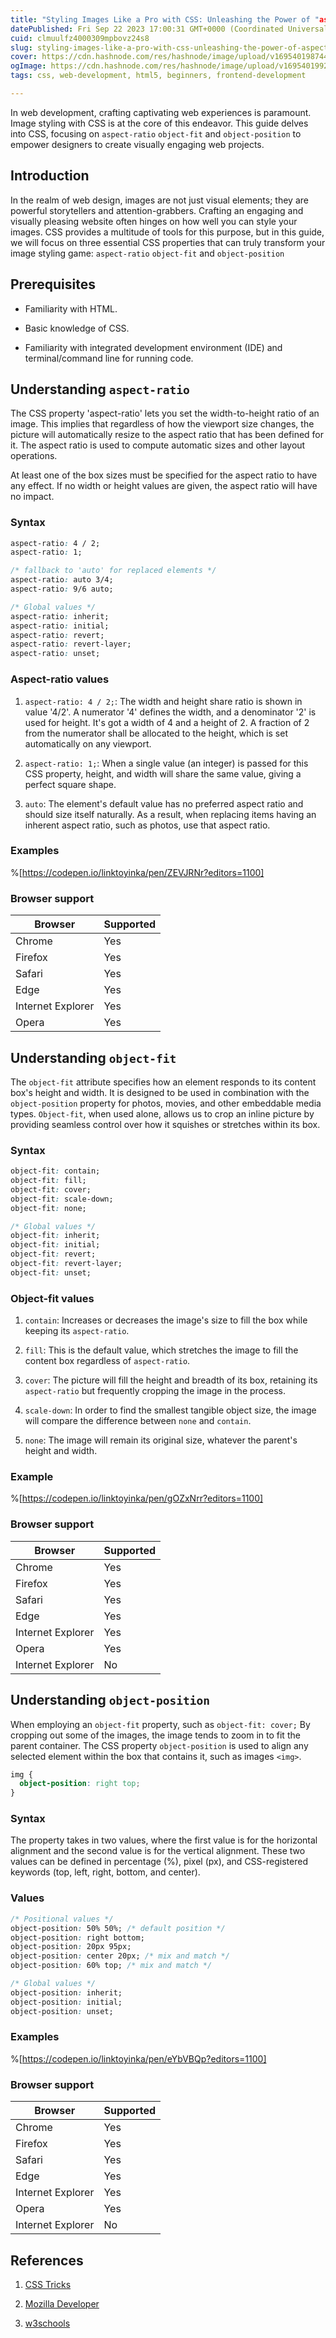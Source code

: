 ```yaml
---
title: "Styling Images Like a Pro with CSS: Unleashing the Power of "aspect-ratio", "object-fit", and "object-position""
datePublished: Fri Sep 22 2023 17:00:31 GMT+0000 (Coordinated Universal Time)
cuid: clmuulfz4000309mpbovz24s8
slug: styling-images-like-a-pro-with-css-unleashing-the-power-of-aspect-ratio-object-fit-and-object-position
cover: https://cdn.hashnode.com/res/hashnode/image/upload/v1695401987445/31ab9a5e-854f-4bc7-b824-bf8f0c645eab.jpeg
ogImage: https://cdn.hashnode.com/res/hashnode/image/upload/v1695401992690/4927b1bb-cccd-4191-ad89-5d111bc802f7.jpeg
tags: css, web-development, html5, beginners, frontend-development

---
```


In web development, crafting captivating web experiences is paramount. Image styling with CSS is at the core of this endeavor. This guide delves into CSS, focusing on `aspect-ratio` `object-fit` and `object-position` to empower designers to create visually engaging web projects.

## Introduction

In the realm of web design, images are not just visual elements; they are powerful storytellers and attention-grabbers. Crafting an engaging and visually pleasing website often hinges on how well you can style your images. CSS provides a multitude of tools for this purpose, but in this guide, we will focus on three essential CSS properties that can truly transform your image styling game: `aspect-ratio` `object-fit` and `object-position`

## Prerequisites

* Familiarity with HTML.
    
* Basic knowledge of CSS.
    
* Familiarity with integrated development environment (IDE) and terminal/command line for running code.
    

## Understanding `aspect-ratio`

The CSS property 'aspect-ratio' lets you set the width-to-height ratio of an image. This implies that regardless of how the viewport size changes, the picture will automatically resize to the aspect ratio that has been defined for it. The aspect ratio is used to compute automatic sizes and other layout operations.

At least one of the box sizes must be specified for the aspect ratio to have any effect. If no width or height values are given, the aspect ratio will have no impact.

### Syntax

```css
aspect-ratio: 4 / 2;
aspect-ratio: 1;

/* fallback to 'auto' for replaced elements */
aspect-ratio: auto 3/4;
aspect-ratio: 9/6 auto;

/* Global values */
aspect-ratio: inherit;
aspect-ratio: initial;
aspect-ratio: revert;
aspect-ratio: revert-layer;
aspect-ratio: unset;
```

### Aspect-ratio values

1. `aspect-ratio: 4 / 2;`: The width and height share ratio is shown in value '4/2'. A numerator '4' defines the width, and a denominator '2' is used for height. It's got a width of 4 and a height of 2. A fraction of 2 from the numerator shall be allocated to the height, which is set automatically on any viewport.
    
2. `aspect-ratio: 1;`: When a single value (an integer) is passed for this CSS property, height, and width will share the same value, giving a perfect square shape.
    
3. `auto`: The element's default value has no preferred aspect ratio and should size itself naturally. As a result, when replacing items having an inherent aspect ratio, such as photos, use that aspect ratio.
    

### Examples

%[https://codepen.io/linktoyinka/pen/ZEVJRNr?editors=1100] 

### Browser support

| Browser | Supported |
| --- | --- |
| Chrome | Yes |
| Firefox | Yes |
| Safari | Yes |
| Edge | Yes |
| Internet Explorer | Yes |
| Opera | Yes |

## Understanding `object-fit`

The `object-fit` attribute specifies how an element responds to its content box's height and width. It is designed to be used in combination with the `object-position` property for photos, movies, and other embeddable media types. `Object-fit`, when used alone, allows us to crop an inline picture by providing seamless control over how it squishes or stretches within its box.

### Syntax

```css
object-fit: contain;
object-fit: fill;
object-fit: cover;
object-fit: scale-down;
object-fit: none;

/* Global values */
object-fit: inherit;
object-fit: initial;
object-fit: revert;
object-fit: revert-layer;
object-fit: unset;
```

### Object-fit values

1. `contain`: Increases or decreases the image's size to fill the box while keeping its `aspect-ratio`.
    
2. `fill`: This is the default value, which stretches the image to fill the content box regardless of `aspect-ratio`.
    
3. `cover`: The picture will fill the height and breadth of its box, retaining its `aspect-ratio` but frequently cropping the image in the process.
    
4. `scale-down`: In order to find the smallest tangible object size, the image will compare the difference between `none` and `contain`.
    
5. `none`: The image will remain its original size, whatever the parent's height and width.
    

### Example

%[https://codepen.io/linktoyinka/pen/gOZxNrr?editors=1100] 

### Browser support

| Browser | Supported |
| --- | --- |
| Chrome | Yes |
| Firefox | Yes |
| Safari | Yes |
| Edge | Yes |
| Internet Explorer | Yes |
| Opera | Yes |
| Internet Explorer | No |

## Understanding `object-position`

When employing an `object-fit` property, such as `object-fit: cover;` By cropping out some of the images, the image tends to zoom in to fit the parent container. The CSS property `object-position` is used to align any selected element within the box that contains it, such as images `<img>`.

```css
img {
  object-position: right top;
}
```

### Syntax

The property takes in two values, where the first value is for the horizontal alignment and the second value is for the vertical alignment. These two values can be defined in percentage (%), pixel (px), and CSS-registered keywords (top, left, right, bottom, and center).

### Values

```css
/* Positional values */
object-position: 50% 50%; /* default position */
object-position: right bottom;
object-position: 20px 95px;
object-position: center 20px; /* mix and match */
object-position: 60% top; /* mix and match */

/* Global values */
object-position: inherit;
object-position: initial;
object-position: unset;
```

### Examples

%[https://codepen.io/linktoyinka/pen/eYbVBQp?editors=1100] 

### Browser support

| Browser | Supported |
| --- | --- |
| Chrome | Yes |
| Firefox | Yes |
| Safari | Yes |
| Edge | Yes |
| Internet Explorer | Yes |
| Opera | Yes |
| Internet Explorer | No |

## **References**

1. [CSS Tricks](https://css-tricks.com/)
    
2. [Mozilla Developer](https://developer.mozilla.org/)
    
3. [w3schools](https://www.w3schools.com/css/)